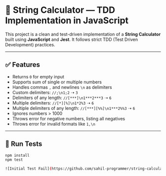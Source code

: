 # 🧮 String Calculator — TDD Implementation in JavaScript

This project is a clean and test-driven implementation of a **String Calculator** built using **JavaScript** and **Jest**. It follows strict TDD (Test Driven Development) practices.

---

## ✅ Features

- Returns `0` for empty input
- Supports sum of single or multiple numbers
- Handles commas `,` and newlines `\n` as delimiters
- Custom delimiters: `//;\n1;2` ➝ `3`
- Delimiters of any length: `//[***]\n1***2***3` ➝ `6`
- Multiple delimiters: `//[*][%]\n1*2%3` ➝ `6`
- Multiple delimiters of any length: `//[***][%%]\n1***2%%3` ➝ `6`
- Ignores numbers > 1000
- Throws error for negative numbers, listing all negatives
- Throws error for invalid formats like `1,\n`

---

## 🧪 Run Tests

```bash
npm install
npm test

![Initial Test Fail](https://github.com/sahil-programmer/string-calculator-tdd-js-incubyte/blob/main/screenshots/1redtest.png?raw=true)

